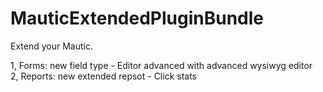# MauticExtendedPluginBundle

Extend your Mautic.<br />

1, Forms: new field type - Editor advanced with advanced wysiwyg editor <br />
2, Reports: new extended repsot - Click stats
